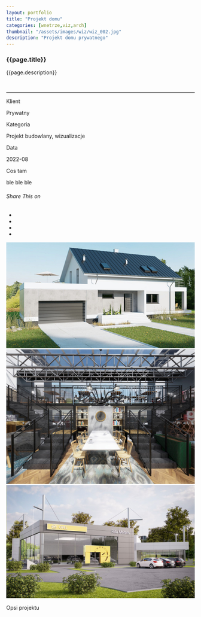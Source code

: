 ```yaml
---
layout: portfolio
title: "Projekt domu"
categories: [wnetrze,viz,arch]
thumbnail: "/assets/images/wiz/wiz_002.jpg"
description: "Projekt domu prywatnego"
---
```

<div class="col-lg-8 text-center">
    <h3 class="mb-5 mt-2">{{page.title}}</h3>
	<p>{{page.description}}</p>
    <img scr="{{thumbnail}}"/>

<hr class="my-5">
	
<div class="row">
		<div class="col-lg-3 text-center">
			<p class="text-color font-weight-bold mb-2">Klient</p>
			<p>Prywatny</p>
		</div>
		<div class="col-lg-3 text-center">
			<p class="text-color font-weight-bold mb-2">Kategoria</p>
			<p>Projekt budowlany, wizualizacje</p>
		</div>
		<div class="col-lg-3 text-center">
			<p class="text-color font-weight-bold mb-2">Data</p>
			<p>2022-08</p>
		</div>
        	<div class="col-lg-3 text-center">
			<p class="text-color font-weight-bold mb-2">Cos tam</p>
			<p>ble ble ble</p>
		</div>
	</div>

<div class="post-single-share py-4 mt-4 mb-5">
		<h6 class="text-white">Share This on</h6>
		<ul class="list-inline socials-links mb-0">
			<li class="list-inline-item">
				<a href="#" class="active"><i class="ti-facebook"></i></a>
			</li>
			<li class="list-inline-item">
				<a href="#"><i class="ti-twitter"></i></a>
			</li>
			<li class="list-inline-item">
				<a href="#"><i class="ti-vimeo"></i></a>
			</li>
			<li class="list-inline-item">
				<a href="#"><i class="ti-linkedin"></i></a>
			</li>
		</ul>
	</div>
</div>

<div class="col-lg-12 mt-5">
	<div class="carousel slide" id="single-slide">
		<div class="carousel-inner">
			<div class="carousel-item active">
				<img src="/assets/images/wiz/wiz_002.jpg" alt="" class="img-fluid">
			</div>
			<div class="carousel-item">
				<img src="/assets/images/wiz/wiz_003.jpg" alt="" class="img-fluid">
			</div>
			<div class="carousel-item">
				<img src="/assets/images/wiz/wiz_004.jpg" alt="" class="img-fluid">
			</div>
		</div>
		 <div class="text-center mt-4">
		 	<a class="control-prev" href="#single-slide" role="button" data-slide="prev">
			    <span class="fa fa-long-arrow-alt-left" aria-hidden="true"></span>
			  </a>
			  <a class="control-next" href="#single-slide" role="button" data-slide="next">
			    <span class="fa fa-long-arrow-alt-right" aria-hidden="true"></span>
			  </a>
		 </div>
	</div>
</div>
<div class="col-lg-8 text-center mt-5">
	<p>Opsi projektu</p>
</div>													
